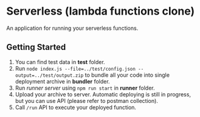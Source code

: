 # Serverless (lambda functions clone)

An application for running your serverless functions.

## Getting Started

1. You can find test data in **test** folder.
2. Run `node index.js --file=../test/config.json --output=../test/output.zip` to bundle all your code into single deployment archive in **bundler** folder.
3. Run *runner server* using `npm run start` in **runner** folder.
4. Upload your archive to server. Automatic deploying is still in progress, but you can use API (please refer to postman collection). 
5. Call `/run` API to execute your deployed function.

